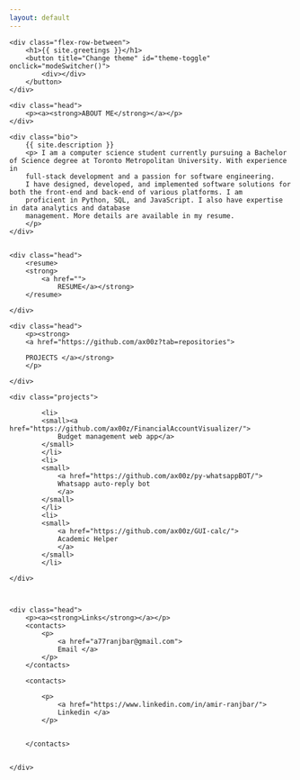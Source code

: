```yaml
---
layout: default
---
```

<section id="intro">
    
    <div class="flex-row-between">
        <h1>{{ site.greetings }}</h1>
        <button title="Change theme" id="theme-toggle" onclick="modeSwitcher()">
            <div></div>
        </button>
    </div>
    
    <div class="head">
        <p><a><strong>ABOUT ME</strong></a></p>
    </div>

    <div class="bio">
	    {{ site.description }}
        <p> I am a computer science student currently pursuing a Bachelor of Science degree at Toronto Metropolitan University. With experience in
		full-stack development and a passion for software engineering.
		I have designed, developed, and implemented software solutions for both the front-end and back-end of various platforms. I am
		proficient in Python, SQL, and JavaScript. I also have expertise in data analytics and database
		management. More details are available in my resume.
        </p>
    </div>

    
    <div class="head">
        <resume>
        <strong>
            <a href="">
                RESUME</a></strong>
        </resume>
    
    </div>

    <div class="head">
        <p><strong>
        <a href="https://github.com/ax00z?tab=repositories">
            
        PROJECTS </a></strong>
        </p>
        
    </div>

    <div class="projects"> 
        
            <li>
            <small><a href="https://github.com/ax00z/FinancialAccountVisualizer/">
                Budget management web app</a>
            </small>
            </li>
            <li>
            <small>
                <a href="https://github.com/ax00z/py-whatsappBOT/">
                Whatsapp auto-reply bot
                </a>
            </small>
            </li>    
            <li>
            <small>
                <a href="https://github.com/ax00z/GUI-calc/">
                Academic Helper
                </a>
            </small>
            </li>
        
    </div>
    
    

    <div class="head">
        <p><a><strong>Links</strong></a></p>
        <contacts>    
            <p>
                <a href="a77ranjbar@gmail.com">
                Email </a>
            </p>
        </contacts>
        
	    <contacts>
        
            <p>
                <a href="https://www.linkedin.com/in/amir-ranjbar/">
                Linkedin </a>
            </p>
        
        
        </contacts>
        
        
    </div>
    
</section>


